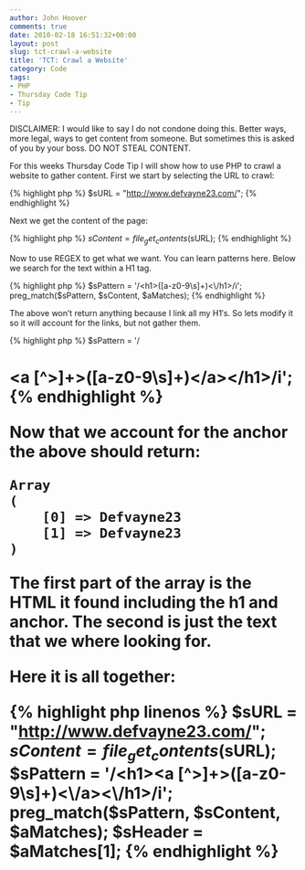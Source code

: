 ```yaml
---
author: John Hoover
comments: true
date: 2010-02-18 16:51:32+00:00
layout: post
slug: tct-crawl-a-website
title: 'TCT: Crawl a Website'
category: Code
tags:
- PHP
- Thursday Code Tip
- Tip
---
```


DISCLAIMER: I would like to say I do not condone doing this. Better ways, more legal, ways to get content from someone. But sometimes this is asked of you by your boss. DO NOT STEAL CONTENT.

For this weeks Thursday Code Tip I will show how to use PHP to crawl a website to gather content. First we start by selecting the URL to crawl:

{% highlight php %}
$sURL = "http://www.defvayne23.com/";
{% endhighlight %}

Next we get the content of the page:

{% highlight php %}
$sContent = file_get_contents($sURL);
{% endhighlight %}

<!-- /excerpt -->

Now to use REGEX to get what we want. You can learn patterns here. Below we search for the text within a H1 tag.

{% highlight php %}
$sPattern = '/<h1>([a-z0-9\s]+)<\/h1>/i';
preg_match($sPattern, $sContent, $aMatches);
{% endhighlight %}

The above won’t return anything because I link all my H1′s. So lets modify it so it will account for the links, but not gather them.

{% highlight php %}
$sPattern = '/<h1><a [^>]+>([a-z0-9\s]+)<\/a><\/h1>/i';
{% endhighlight %}

Now that we account for the anchor the above should return:

	Array
	(
	    [0] => Defvayne23
	    [1] => Defvayne23
	)

The first part of the array is the HTML it found including the h1 and anchor. The second is just the text that we where looking for.

Here it is all together:

{% highlight php linenos %}
$sURL = "http://www.defvayne23.com/";
$sContent = file_get_contents($sURL);
$sPattern = '/<h1><a [^>]+>([a-z0-9\s]+)<\/a><\/h1>/i';
preg_match($sPattern, $sContent, $aMatches);
$sHeader = $aMatches[1];
{% endhighlight %}

